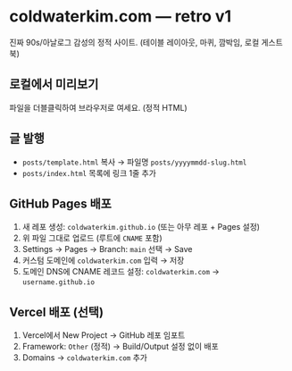 # coldwaterkim.com — retro v1

진짜 90s/아날로그 감성의 정적 사이트. (테이블 레이아웃, 마퀴, 깜박임, 로컬 게스트북)

## 로컬에서 미리보기
파일을 더블클릭하여 브라우저로 여세요. (정적 HTML)

## 글 발행
- `posts/template.html` 복사 → 파일명 `posts/yyyymmdd-slug.html`
- `posts/index.html` 목록에 링크 1줄 추가

## GitHub Pages 배포
1. 새 레포 생성: `coldwaterkim.github.io` (또는 아무 레포 + Pages 설정)
2. 위 파일 그대로 업로드 (루트에 `CNAME` 포함)
3. Settings → Pages → Branch: `main` 선택 → Save
4. 커스텀 도메인에 `coldwaterkim.com` 입력 → 저장
5. 도메인 DNS에 CNAME 레코드 설정: `coldwaterkim.com` → `username.github.io`

## Vercel 배포 (선택)
1. Vercel에서 New Project → GitHub 레포 임포트
2. Framework: `Other` (정적) → Build/Output 설정 없이 배포
3. Domains → `coldwaterkim.com` 추가
